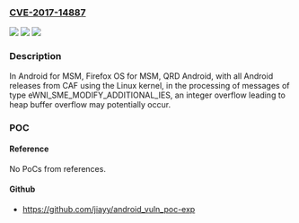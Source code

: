 ### [CVE-2017-14887](https://cve.mitre.org/cgi-bin/cvename.cgi?name=CVE-2017-14887)
![](https://img.shields.io/static/v1?label=Product&message=n%2Fa&color=blue)
![](https://img.shields.io/static/v1?label=Version&message=n%2Fa&color=blue)
![](https://img.shields.io/static/v1?label=Vulnerability&message=n%2Fa&color=brighgreen)

### Description

In Android for MSM, Firefox OS for MSM, QRD Android, with all Android releases from CAF using the Linux kernel, in the processing of messages of type eWNI_SME_MODIFY_ADDITIONAL_IES, an integer overflow leading to heap buffer overflow may potentially occur.

### POC

#### Reference
No PoCs from references.

#### Github
- https://github.com/jiayy/android_vuln_poc-exp

